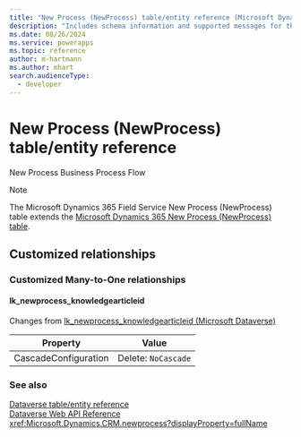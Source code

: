 ```yaml
---
title: "New Process (NewProcess) table/entity reference (Microsoft Dynamics 365 Field Service)"
description: "Includes schema information and supported messages for the New Process (NewProcess) table/entity with Microsoft Dynamics 365 Field Service."
ms.date: 08/26/2024
ms.service: powerapps
ms.topic: reference
author: m-hartmann
ms.author: mhart
search.audienceType: 
  - developer
---
```


# New Process (NewProcess) table/entity reference

New Process Business Process Flow

> [!NOTE]
> The Microsoft Dynamics 365 Field Service New Process (NewProcess) table extends the [Microsoft Dynamics 365 New Process (NewProcess) table](/dynamics365/developer/entities/newprocess).




## Customized relationships

### Customized Many-to-One relationships

#### <a name="BKMK_lk_newprocess_knowledgearticleid"></a> lk_newprocess_knowledgearticleid

Changes from [lk_newprocess_knowledgearticleid (Microsoft Dataverse)](/power-apps/developer/data-platform/reference/entities/newprocess#BKMK_lk_newprocess_knowledgearticleid)

|Property|Value|
|---|---|
|CascadeConfiguration|Delete: `NoCascade`|


### See also

[Dataverse table/entity reference](../about-entity-reference.md)  
[Dataverse Web API Reference](/power-apps/developer/data-platform/webapi/reference/about)   
<xref:Microsoft.Dynamics.CRM.newprocess?displayProperty=fullName>
